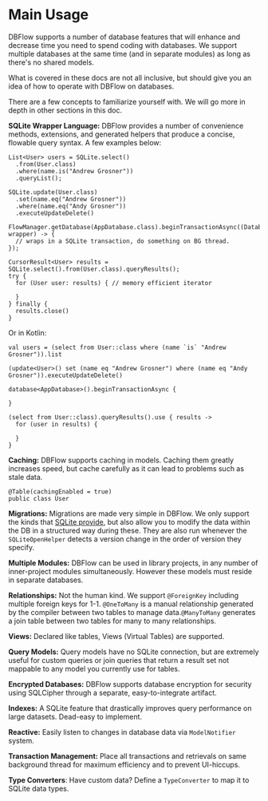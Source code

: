 # Main Usage

DBFlow supports a number of database features that will enhance and decrease time you need to spend coding with databases. We support multiple databases at the same time \(and in separate modules\) as long as there's no shared models.

What is covered in these docs are not all inclusive, but should give you an idea of how to operate with DBFlow on databases.

There are a few concepts to familiarize yourself with. We will go more in depth in other sections in this doc.

**SQLite Wrapper Language:** DBFlow provides a number of convenience methods, extensions, and generated helpers that produce a concise, flowable query syntax. A few examples below:

```text
List<User> users = SQLite.select()
  .from(User.class)
  .where(name.is("Andrew Grosner"))
  .queryList();

SQLite.update(User.class)
  .set(name.eq("Andrew Grosner"))
  .where(name.eq("Andy Grosner"))
  .executeUpdateDelete()

FlowManager.getDatabase(AppDatabase.class).beginTransactionAsync((DatabaseWrapper wrapper) -> {
  // wraps in a SQLite transaction, do something on BG thread.
});

CursorResult<User> results = SQLite.select().from(User.class).queryResults();
try {
  for (User user: results) { // memory efficient iterator

  }
} finally {
  results.close()
}
```

Or in Kotlin:

```text
val users = (select from User::class where (name `is` "Andrew Grosner")).list

(update<User>() set (name eq "Andrew Grosner") where (name eq "Andy Grosner")).executeUpdateDelete()

database<AppDatabase>().beginTransactionAsync {

}

(select from User::class).queryResults().use { results ->
  for (user in results) { 

  }
}
```

**Caching:** DBFlow supports caching in models. Caching them greatly increases speed, but cache carefully as it can lead to problems such as stale data.

```text
@Table(cachingEnabled = true)
public class User
```

**Migrations:** Migrations are made very simple in DBFlow. We only support the kinds that [SQLite provide](https://sqlite.org/lang_altertable.html), but also allow you to modify the data within the DB in a structured way during these. They are also run whenever the `SQLiteOpenHelper` detects a version change in the order of version they specify.

**Multiple Modules:** DBFlow can be used in library projects, in any number of inner-project modules simultaneously. However these models must reside in separate databases.

**Relationships:** Not the human kind. We support `@ForeignKey` including multiple foreign keys for 1-1. `@OneToMany` is a manual relationship generated by the compiler between two tables to manage data.`@ManyToMany` generates a join table between two tables for many to many relationships.

**Views:** Declared like tables, Views \(Virtual Tables\) are supported.

**Query Models:** Query models have no SQLite connection, but are extremely useful for custom queries or join queries that return a result set not mappable to any model you currently use for tables.

**Encrypted Databases:** DBFlow supports database encryption for security using SQLCipher through a separate, easy-to-integrate artifact.

**Indexes:** A SQLite feature that drastically improves query performance on large datasets. Dead-easy to implement.

**Reactive:** Easily listen to changes in database data via `ModelNotifier` system.

**Transaction Management:** Place all transactions and retrievals on same background thread for maximum efficiency and to prevent UI-hiccups.

**Type Converters**: Have custom data? Define a `TypeConverter` to map it to SQLite data types.

